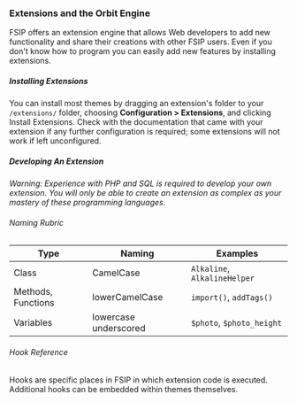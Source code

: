 ### Extensions and the Orbit Engine

FSIP offers an extension engine that allows Web developers to add new functionality and share their creations with other FSIP users. Even if you don't know how to program you can easily add new features by installing extensions.

##### Installing Extensions

You can install most themes by dragging an extension's folder to your `/extensions/` folder, choosing **Configuration > Extensions**, and clicking Install Extensions. Check with the documentation that came with your extension if any further configuration is required; some extensions will not work if left unconfigured.

##### Developing An Extension

*Warning: Experience with PHP and SQL is required to develop your own extension. You will only be able to create an extension as complex as your mastery of these programming languages.*

###### Naming Rubric

Type		|	Naming		|	Examples
------------|---------------|--------------------------
Class					| 	CamelCase		|	`Alkaline`, `AlkalineHelper`
Methods, Functions		|	lowerCamelCase	|	`import()`, `addTags()`
Variables				|	lowercase underscored |		`$photo`, `$photo_height`

###### Hook Reference

Hooks are specific places in FSIP in which extension code is executed. Additional hooks can be embedded within themes themselves.